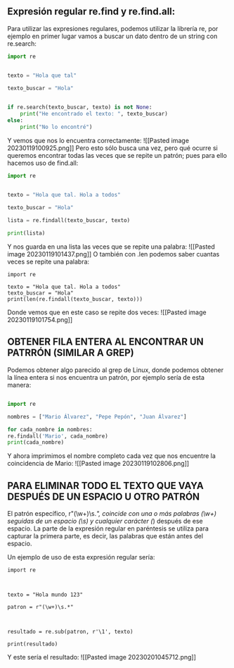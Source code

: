 ## Expresión regular re.find y re.find.all:
Para utilizar las expresiones regulares, podemos utilizar la librería re, por ejemplo en primer lugar vamos a buscar un dato dentro de un string con re.search:
```python
import re


texto = "Hola que tal"

texto_buscar = "Hola"

  
if re.search(texto_buscar, texto) is not None:
	print("He encontrado el texto: ", texto_buscar)
else:
	print("No lo encontré")
```
Y vemos que nos lo encuentra correctamente:
![[Pasted image 20230119100925.png]]
Pero esto sólo busca una vez, pero qué ocurre si queremos encontrar todas las veces que se repite un patrón; pues para ello hacemos uso de find.all:
```python
import re


texto = "Hola que tal. Hola a todos"

texto_buscar = "Hola"
  
lista = re.findall(texto_buscar, texto)

print(lista)
```
Y nos guarda en una lista las veces que se repite una palabra:
![[Pasted image 20230119101437.png]]
O también con .len podemos saber cuantas veces se repite una palabra:
```
import re

texto = "Hola que tal. Hola a todos"
texto_buscar = "Hola"
print(len(re.findall(texto_buscar, texto)))
```
Donde vemos que en este caso se repite dos veces: 
![[Pasted image 20230119101754.png]]
## OBTENER FILA ENTERA AL ENCONTRAR UN PATRRÓN (SIMILAR A GREP)
Podemos obtener algo parecido al grep de Linux, donde podemos obtener la línea entera si nos encuentra un patrón, por ejemplo sería de esta manera:
```python

import re

nombres = ["Mario Álvarez", "Pepe Pepón", "Juan Álvarez"]

for cada_nombre in nombres:
re.findall('Mario', cada_nombre)
print(cada_nombre)
```
Y ahora imprimimos el nombre completo cada vez que nos encuentre la coincidencia de Mario:
![[Pasted image 20230119102806.png]]
## PARA ELIMINAR TODO EL TEXTO QUE VAYA DESPUÉS DE UN ESPACIO U OTRO PATRÓN
El patrón específico, r"(\w+)\s._", coincide con una o más palabras (\w+) seguidas de un espacio (\s) y cualquier carácter (_) después de ese espacio. La parte de la expresión regular en paréntesis se utiliza para capturar la primera parte, es decir, las palabras que están antes del espacio.

Un ejemplo de uso de esta expresión regular sería:
```
import re

  

texto = "Hola mundo 123"

patron = r"(\w+)\s.*"

  

resultado = re.sub(patron, r'\1', texto)

print(resultado)
```
Y este sería el resultado:
![[Pasted image 20230201045712.png]]
